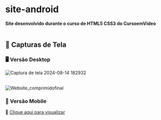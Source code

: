 # site-android

**Site desenvolvido durante o curso de HTML5 CSS3 do CursoemVideo**  
<br>

## 📸 Capturas de Tela

### 🖥️ Versão Desktop  
![Captura de tela 2024-08-14 182932](https://github.com/user-attachments/assets/f7551d9d-f413-430b-8d85-f56d4f9e2cce)  
<br>

<img src="https://github.com/user-attachments/assets/e14c7bd9-3d87-4021-b5bd-53363ae59e51" alt="Website_comprimidofinal"/>  
<br>

### 📱 Versão Mobile  
🔗 [Clique aqui para visualizar](https://github.com/user-attachments/assets/6e947092-322f-4d48-9b80-c58f92cfa4f7)
